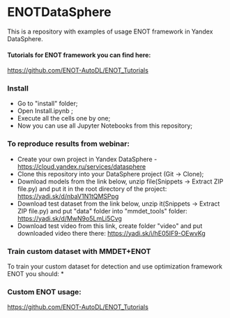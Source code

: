 # ENOTDataSphere
This is a repository with examples of usage ENOT framework in Yandex DataSphere.

#### Tutorials for ENOT framework you can find here:
https://github.com/ENOT-AutoDL/ENOT_Tutorials


### Install
* Go to "install" folder;
* Open Install.ipynb ;
* Execute all the cells one by one;
* Now you can use all Jupyter Notebooks from this repository;


### To reproduce results from webinar:
* Create your own project in Yandex DataSphere - https://cloud.yandex.ru/services/datasphere 
* Clone this repository into your DataSphere project (Git -> Clone);
* Download models from the link below, unzip file(Snippets -> Extract ZIP file.py) and put it in the root directory of the project: 
https://yadi.sk/d/nbaV1N1tQMSPpg
* Download test dataset from the link below, unzip it(Snippets -> Extract ZIP file.py) and put "data" folder into "mmdet_tools" folder:
https://yadi.sk/d/MwN9o5LmLi5Cvg
* Download test video from this link, create folder "video" and put downloaded video there there:
https://yadi.sk/i/hE05IF9-OEwvKg


### Train custom dataset with MMDET+ENOT
To train your custom dataset for detection and use optimization framework ENOT you should:
*


### Custom ENOT usage:
https://github.com/ENOT-AutoDL/ENOT_Tutorials



